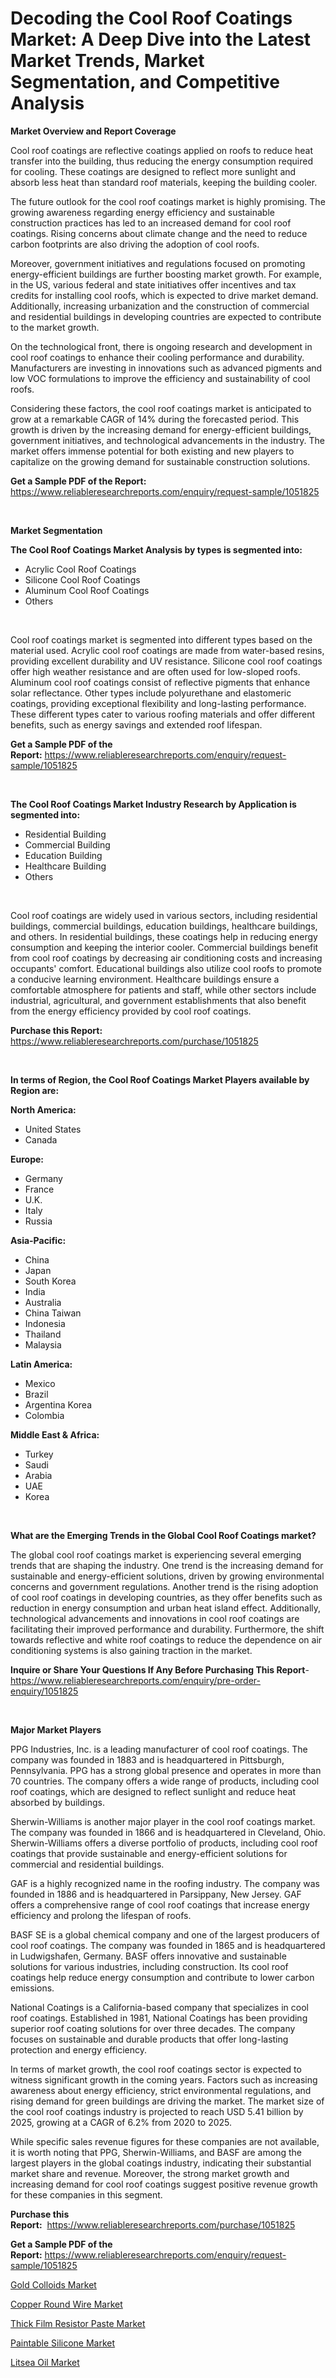 <p><h1>Decoding the Cool Roof Coatings Market: A Deep Dive into the Latest Market Trends, Market Segmentation, and Competitive Analysis</h1></p><p><strong>Market Overview and Report Coverage</strong></p>
<p><p>Cool roof coatings are reflective coatings applied on roofs to reduce heat transfer into the building, thus reducing the energy consumption required for cooling. These coatings are designed to reflect more sunlight and absorb less heat than standard roof materials, keeping the building cooler.</p><p>The future outlook for the cool roof coatings market is highly promising. The growing awareness regarding energy efficiency and sustainable construction practices has led to an increased demand for cool roof coatings. Rising concerns about climate change and the need to reduce carbon footprints are also driving the adoption of cool roofs.</p><p>Moreover, government initiatives and regulations focused on promoting energy-efficient buildings are further boosting market growth. For example, in the US, various federal and state initiatives offer incentives and tax credits for installing cool roofs, which is expected to drive market demand. Additionally, increasing urbanization and the construction of commercial and residential buildings in developing countries are expected to contribute to the market growth.</p><p>On the technological front, there is ongoing research and development in cool roof coatings to enhance their cooling performance and durability. Manufacturers are investing in innovations such as advanced pigments and low VOC formulations to improve the efficiency and sustainability of cool roofs.</p><p>Considering these factors, the cool roof coatings market is anticipated to grow at a remarkable CAGR of 14% during the forecasted period. This growth is driven by the increasing demand for energy-efficient buildings, government initiatives, and technological advancements in the industry. The market offers immense potential for both existing and new players to capitalize on the growing demand for sustainable construction solutions.</p></p>
<p><strong>Get a Sample PDF of the Report:</strong> <a href="https://www.reliableresearchreports.com/enquiry/request-sample/1051825">https://www.reliableresearchreports.com/enquiry/request-sample/1051825</a></p>
<p>&nbsp;</p>
<p><strong>Market Segmentation</strong></p>
<p><strong>The Cool Roof Coatings Market Analysis by types is segmented into:</strong></p>
<p><ul><li>Acrylic Cool Roof Coatings</li><li>Silicone Cool Roof Coatings</li><li>Aluminum Cool Roof Coatings</li><li>Others</li></ul></p>
<p>&nbsp;</p>
<p><p>Cool roof coatings market is segmented into different types based on the material used. Acrylic cool roof coatings are made from water-based resins, providing excellent durability and UV resistance. Silicone cool roof coatings offer high weather resistance and are often used for low-sloped roofs. Aluminum cool roof coatings consist of reflective pigments that enhance solar reflectance. Other types include polyurethane and elastomeric coatings, providing exceptional flexibility and long-lasting performance. These different types cater to various roofing materials and offer different benefits, such as energy savings and extended roof lifespan.</p></p>
<p><strong>Get a Sample PDF of the Report:</strong>&nbsp;<a href="https://www.reliableresearchreports.com/enquiry/request-sample/1051825">https://www.reliableresearchreports.com/enquiry/request-sample/1051825</a></p>
<p>&nbsp;</p>
<p><strong>The Cool Roof Coatings Market Industry Research by Application is segmented into:</strong></p>
<p><ul><li>Residential Building</li><li>Commercial Building</li><li>Education Building</li><li>Healthcare Building</li><li>Others</li></ul></p>
<p>&nbsp;</p>
<p><p>Cool roof coatings are widely used in various sectors, including residential buildings, commercial buildings, education buildings, healthcare buildings, and others. In residential buildings, these coatings help in reducing energy consumption and keeping the interior cooler. Commercial buildings benefit from cool roof coatings by decreasing air conditioning costs and increasing occupants' comfort. Educational buildings also utilize cool roofs to promote a conducive learning environment. Healthcare buildings ensure a comfortable atmosphere for patients and staff, while other sectors include industrial, agricultural, and government establishments that also benefit from the energy efficiency provided by cool roof coatings.</p></p>
<p><strong>Purchase this Report:</strong>&nbsp; <a href="https://www.reliableresearchreports.com/purchase/1051825">https://www.reliableresearchreports.com/purchase/1051825</a></p>
<p>&nbsp;</p>
<p><strong>In terms of Region, the Cool Roof Coatings Market Players available by Region are:</strong></p>
<p>
    <p> <strong> North America: </strong>
        <ul>
            <li>United States</li>
            <li>Canada</li>
        </ul>
        </p> 
    <p> <strong> Europe: </strong>
        <ul>
            <li>Germany</li>
            <li>France</li>
            <li>U.K.</li>
            <li>Italy</li>
            <li>Russia</li>
        </ul>
        </p> 
    <p> <strong> Asia-Pacific: </strong>
        <ul>
            <li>China</li>
            <li>Japan</li>
            <li>South Korea</li>
            <li>India</li>
            <li>Australia</li>
            <li>China Taiwan</li>
            <li>Indonesia</li>
            <li>Thailand</li>
            <li>Malaysia</li>
        </ul>
        </p> 
    <p> <strong> Latin America: </strong>
        <ul>
            <li>Mexico</li>
            <li>Brazil</li>
            <li>Argentina Korea</li>
            <li>Colombia</li>
        </ul>
        </p> 
    <p> <strong> Middle East & Africa: </strong>
        <ul>
            <li>Turkey</li>
            <li>Saudi</li>
            <li>Arabia</li>
            <li>UAE</li>
            <li>Korea</li>
        </ul>
    </p>
    </p>
<p>&nbsp;</p>
<p><strong>What are the Emerging Trends in the Global Cool Roof Coatings market?</strong></p>
<p><p>The global cool roof coatings market is experiencing several emerging trends that are shaping the industry. One trend is the increasing demand for sustainable and energy-efficient solutions, driven by growing environmental concerns and government regulations. Another trend is the rising adoption of cool roof coatings in developing countries, as they offer benefits such as reduction in energy consumption and urban heat island effect. Additionally, technological advancements and innovations in cool roof coatings are facilitating their improved performance and durability. Furthermore, the shift towards reflective and white roof coatings to reduce the dependence on air conditioning systems is also gaining traction in the market.</p></p>
<p><strong>Inquire or Share Your Questions If Any Before Purchasing This Report</strong>- <a href="https://www.reliableresearchreports.com/enquiry/pre-order-enquiry/1051825">https://www.reliableresearchreports.com/enquiry/pre-order-enquiry/1051825</a></p>
<p>&nbsp;</p>
<p><strong>Major Market Players</strong></p>
<p><p>PPG Industries, Inc. is a leading manufacturer of cool roof coatings. The company was founded in 1883 and is headquartered in Pittsburgh, Pennsylvania. PPG has a strong global presence and operates in more than 70 countries. The company offers a wide range of products, including cool roof coatings, which are designed to reflect sunlight and reduce heat absorbed by buildings.</p><p>Sherwin-Williams is another major player in the cool roof coatings market. The company was founded in 1866 and is headquartered in Cleveland, Ohio. Sherwin-Williams offers a diverse portfolio of products, including cool roof coatings that provide sustainable and energy-efficient solutions for commercial and residential buildings.</p><p>GAF is a highly recognized name in the roofing industry. The company was founded in 1886 and is headquartered in Parsippany, New Jersey. GAF offers a comprehensive range of cool roof coatings that increase energy efficiency and prolong the lifespan of roofs.</p><p>BASF SE is a global chemical company and one of the largest producers of cool roof coatings. The company was founded in 1865 and is headquartered in Ludwigshafen, Germany. BASF offers innovative and sustainable solutions for various industries, including construction. Its cool roof coatings help reduce energy consumption and contribute to lower carbon emissions.</p><p>National Coatings is a California-based company that specializes in cool roof coatings. Established in 1981, National Coatings has been providing superior roof coating solutions for over three decades. The company focuses on sustainable and durable products that offer long-lasting protection and energy efficiency.</p><p>In terms of market growth, the cool roof coatings sector is expected to witness significant growth in the coming years. Factors such as increasing awareness about energy efficiency, strict environmental regulations, and rising demand for green buildings are driving the market. The market size of the cool roof coatings industry is projected to reach USD 5.41 billion by 2025, growing at a CAGR of 6.2% from 2020 to 2025.</p><p>While specific sales revenue figures for these companies are not available, it is worth noting that PPG, Sherwin-Williams, and BASF are among the largest players in the global coatings industry, indicating their substantial market share and revenue. Moreover, the strong market growth and increasing demand for cool roof coatings suggest positive revenue growth for these companies in this segment.</p></p>
<p><strong>Purchase this Report:</strong>&nbsp;&nbsp;<a href="https://www.reliableresearchreports.com/purchase/1051825">https://www.reliableresearchreports.com/purchase/1051825</a></p>
<p></p>
<p><strong>Get a Sample PDF of the Report:</strong>&nbsp;<a href="https://www.reliableresearchreports.com/enquiry/request-sample/1051825">https://www.reliableresearchreports.com/enquiry/request-sample/1051825</a></p>
<p><p><a href="https://github.com/lbird53714/Market-Research-Report-List-2/blob/main/gold-colloids-market.md">Gold Colloids Market</a></p><p><a href="https://github.com/pizolina/Market-Research-Report-List-2/blob/main/copper-round-wire-market.md">Copper Round Wire Market</a></p><p><a href="https://github.com/mabutironaldo/Market-Research-Report-List-2/blob/main/thick-film-resistor-paste-market.md">Thick Film Resistor Paste Market</a></p><p><a href="https://github.com/vimar16th/Market-Research-Report-List-2/blob/main/paintable-silicone-market.md">Paintable Silicone Market</a></p><p><a href="https://github.com/sofayahoo2023/Market-Research-Report-List-2/blob/main/litsea-oil-market.md">Litsea Oil Market</a></p></p>